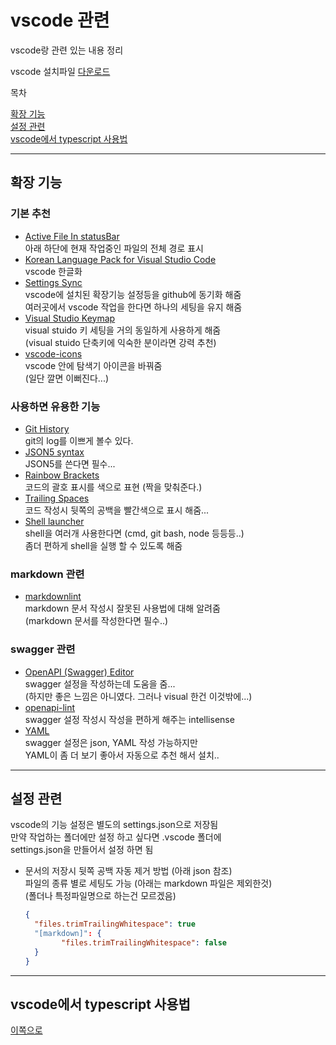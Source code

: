 # vscode 관련

vscode랑 관련 있는 내용 정리

vscode 설치파일 [다운로드](https://code.visualstudio.com)

목차

[확장 기능](#확장-기능)  
[설정 관련](#설정-관련)  
[vscode에서 typescript 사용법](#vscode에서-typescript-사용법)  

---

## 확장 기능

### 기본 추천

* [Active File In statusBar](https://marketplace.visualstudio.com/items?itemName=RoscoP.ActiveFileInStatusBar)  
  아래 하단에 현재 작업중인 파일의 전체 경로 표시  
* [Korean Language Pack for Visual Studio Code](https://marketplace.visualstudio.com/items?itemName=MS-CEINTL.vscode-language-pack-ko)  
  vscode 한글화  
* [Settings Sync](https://marketplace.visualstudio.com/items?itemName=Shan.code-settings-sync)  
  vscode에 설치된 확장기능 설정등을 github에 동기화 해줌  
  여러곳에서 vscode 작업을 한다면 하나의 세팅을 유지 해줌  
* [Visual Studio Keymap](https://marketplace.visualstudio.com/items?itemName=ms-vscode.vs-keybindings)  
  visual stuido 키 세팅을 거의 동일하게 사용하게 해줌  
  (visual stuido 단축키에 익숙한 분이라면 강력 추천)  
* [vscode-icons](https://marketplace.visualstudio.com/items?itemName=vscode-icons-team.vscode-icons)  
  vscode 안에 탐색기 아이콘을 바꿔줌  
  (일단 깔면 이뻐진다...)  

### 사용하면 유용한 기능  

* [Git History](https://marketplace.visualstudio.com/items?itemName=donjayamanne.githistory)  
git의 log를 이쁘게 볼수 있다.  
* [JSON5 syntax](https://marketplace.visualstudio.com/items?itemName=mrmlnc.vscode-json5)  
JSON5를 쓴다면 필수...  
* [Rainbow Brackets](https://marketplace.visualstudio.com/items?itemName=2gua.rainbow-brackets)  
코드의 괄호 표시를 색으로 표현 (짝을 맞춰준다.)  
* [Trailing Spaces](https://marketplace.visualstudio.com/items?itemName=shardulm94.trailing-spaces)  
코드 작성시 뒷쪽의 공백을 빨간색으로 표시 해줌...  
* [Shell launcher](https://marketplace.visualstudio.com/items?itemName=Tyriar.shell-launcher)  
shell을 여러개 사용한다면 (cmd, git bash, node 등등등..)  
좀더 편하게 shell을 실행 할 수 있도록 해줌  

### markdown 관련

* [markdownlint](https://marketplace.visualstudio.com/items?itemName=DavidAnson.vscode-markdownlint)  
markdown 문서 작성시 잘못된 사용법에 대해 알려줌  
(markdown 문서를 작성한다면 필수..)  

### swagger 관련

* [OpenAPI (Swagger) Editor](https://marketplace.visualstudio.com/items?itemName=42Crunch.vscode-openapi)  
swagger 설정을 작성하는데 도움을 줌...  
(하지만 좋은 느낌은 아니였다. 그러나 visual 한건 이것밖에...)  
* [openapi-lint](https://marketplace.visualstudio.com/items?itemName=mermade.openapi-lint)  
swagger 설정 작성시 작성을 편하게 해주는 intellisense  
* [YAML](https://marketplace.visualstudio.com/items?itemName=redhat.vscode-yaml)  
swagger 설정은 json, YAML 작성 가능하지만  
YAML이 좀 더 보기 좋아서 자동으로 추천 해서 설치..  

---

## 설정 관련

vscode의 기능 설정은 별도의 settings.json으로 저장됨  
만약 작업하는 폴더에만 설정 하고 싶다면 .vscode 폴더에  
settings.json을 만들어서 설정 하면 됨  

* 문서의 저장시 뒷쪽 공백 자동 제거 방법 (아래 json 참조)  
파일의 종류 별로 세팅도 가능 (아래는 markdown 파일은 제외한것)  
(폴더나 특정파일명으로 하는건 모르겠음)  

  ``` json
  {
    "files.trimTrailingWhitespace": true
    "[markdown]": {
          "files.trimTrailingWhitespace": false
    }
  }
  ```

---

## vscode에서 typescript 사용법

[이쪽으로](./typescriptSetting.md)
